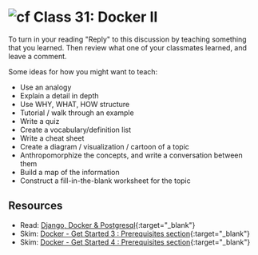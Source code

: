 # ![cf](http://i.imgur.com/7v5ASc8.png) Class 31: Docker II

To turn in your reading "Reply" to this discussion by teaching something that you learned. Then review what one of your classmates learned, and leave a comment.

Some ideas for how you might want to teach:
- Use an analogy
- Explain a detail in depth
- Use WHY, WHAT, HOW structure
- Tutorial / walk through an example
- Write a quiz
- Create a vocabulary/definition list
- Write a cheat sheet
- Create a diagram / visualization / cartoon of a topic
- Anthropomorphize the concepts, and write a conversation between them
- Build a map of the information
- Construct a fill-in-the-blank worksheet for the topic

## Resources
- Read: [Django, Docker & Postgresql](https://wsvincent.com/django-docker-postgresql/){:target="_blank"}
- Skim: [Docker - Get Started 3 : Prerequisites section](https://docs.docker.com/get-started/part3/){:target="_blank"}
- Skim: [Docker - Get Started 4 : Prerequisites section](https://docs.docker.com/get-started/part4/){:target="_blank"}
<!-- - Skim: [](){:target="_blank"} -->
<!-- - Read: [](){:target="_blank"} -->
<!-- - Watch: [](){:target="_blank"} -->
<!-- - Skim: [](){:target="_blank"} -->
